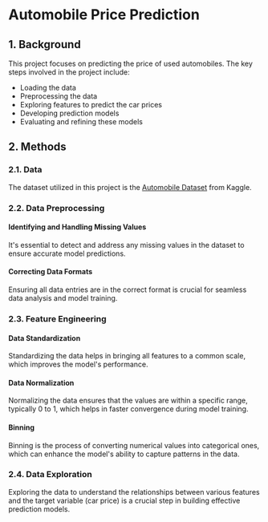 # Automobile Price Prediction

## 1. Background

This project focuses on predicting the price of used automobiles. The key steps involved in the project include:

* Loading the data
* Preprocessing the data
* Exploring features to predict the car prices
* Developing prediction models
* Evaluating and refining these models

## 2. Methods

### 2.1. Data

The dataset utilized in this project is the [Automobile Dataset](https://www.kaggle.com/datasets/premptk/automobile-data-changed) from Kaggle.

### 2.2. Data Preprocessing 

#### Identifying and Handling Missing Values
It's essential to detect and address any missing values in the dataset to ensure accurate model predictions.

#### Correcting Data Formats
Ensuring all data entries are in the correct format is crucial for seamless data analysis and model training.

### 2.3. Feature Engineering

#### Data Standardization
Standardizing the data helps in bringing all features to a common scale, which improves the model's performance.

#### Data Normalization
Normalizing the data ensures that the values are within a specific range, typically 0 to 1, which helps in faster convergence during model training.

#### Binning
Binning is the process of converting numerical values into categorical ones, which can enhance the model's ability to capture patterns in the data.

### 2.4. Data Exploration
Exploring the data to understand the relationships between various features and the target variable (car price) is a crucial step in building effective prediction models.
